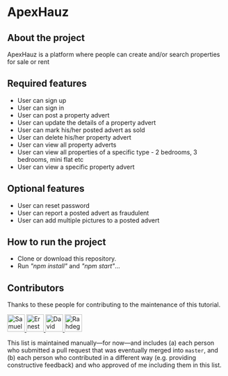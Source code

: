 # ApexHauz

## About the project

ApexHauz is a platform where people can create and/or search properties for sale or rent

## Required features

- User can sign up
- User can sign in
- User can post a property advert
- User can update the details of a property advert
- User can mark  his/her posted advert as sold
- User can delete his/her property advert
- User can view all property adverts
- User can view all properties of a specific type - 2 bedrooms, 3 bedrooms, mini flat etc
- User can view a specific property advert

## Optional features

- User can reset password
- User can report a posted advert as fraudulent
- User can add multiple pictures to a posted advert

## How to run the project

- Clone or download this repository.
- Run _"npm install"_ and _"npm start"_...

## Contributors

Thanks to these people for contributing to the maintenance of this tutorial.

<a href="https://github.com/Samueljr-web" target="_blank" title="Samuel">
  <img src="https://github.com/Samueljr-web.png?size=40" height="40" width="40" alt="Samuel" />
</a>

<a href="https://github.com/Ernest2026" target="_blank" title="Ernesto">
  <img src="https://github.com/ernest2026.png?size=40" height="40" width="40" alt="Ernesto" />
</a>

<a href="https://github.com/davidessien925" target="_blank" title="David Essien">
  <img src="https://github.com/davidessien925.png?size=40" height="40" width="40" alt="David Essien" />
</a>

<a href="https://github.com/Rahdeg" target="_blank" title="Rahdeg">
  <img src="https://github.com/Rahdeg.png?size=40" height="40" width="40" alt="Rahdeg" />
</a>



This list is maintained manually—for now—and includes (a) each person who submitted a pull request that was eventually merged into `master`, and (b) each person who contributed in a different way (e.g. providing constructive feedback) and who approved of me including them in this list.
